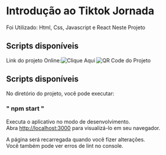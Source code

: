 # Introdução ao Tiktok Jornada

Foi Utilizado: Html, Css, Javascript e React Neste Projeto

## Scripts disponíveis
Link do projeto Online:![Clique Aqui](bit.ly/Tiktok-Jornada) 
![QR Code do Projeto](https://firebasestorage.googleapis.com/v0/b/tiktok------jornada.appspot.com/o/QR%20Code%20Jornada%20Tiktok.png?alt=media&token=98e46bb3-05a5-480b-81b1-50b4aa92d152)




## Scripts disponíveis

No diretório do projeto, você pode executar:

### " npm start "

Executa o aplicativo no modo de desenvolvimento.\
Abra [http://localhost:3000](http://localhost:3000) para visualizá-lo em seu navegador.

A página será recarregada quando você fizer alterações.\
Você também pode ver erros de lint no console.
